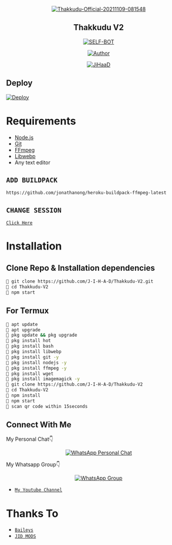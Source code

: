 <div align="center">

<a href="https://ibb.co/9bkrzwh"><img src="https://i.ibb.co/7nd18gQ/Thakkudu-Official-20211109-081548.jpg" alt="Thakkudu-Official-20211109-081548" border="0"></a>



## Thakkudu V2

</div>

<p align="center">
<a href="##"><img title="SELF-BOT" src="https://img.shields.io/static/v1?label=Language&message=English&color=blue"></a>
</p>
<p align="center">
  <a href="https://github.com/J-I-H-A-D"><img title="Author" src="https://img.shields.io/badge/Author-JiHaaD-blue.svg?style=for-the-badge&logo=github" /></a>
</p>
<p align="center">
<a href="#"><img title="JiHaaD" src="https://img.shields.io/static/v1?label=WHATSAPP&message=Automated-Bot&color=blue"></a>
</p>

## Deploy
[![Deploy](https://www.herokucdn.com/deploy/button.svg)](https://heroku.com/deploy?template=https://github.com/J-I-H-A-D/Thakkudu-V2/)

# Requirements
* [Node.js](https://nodejs.org/en/)
* [Git](https://git-scm.com/downloads)
* [FFmpeg](https://github.com/BtbN/FFmpeg-Builds/releases/download/autobuild-2020-12-08-13-03/ffmpeg-n4.3.1-26-gca55240b8c-win64-gpl-4.3.zip)
* [Libwebp](https://developers.google.com/speed/webp/download)
* Any text editor

## `ADD BUILDPACK`

```
https://github.com/jonathanong/heroku-buildpack-ffmpeg-latest
```

## `CHANGE SESSION`

[`Click Here`](https://github.com/DGXeon/DogeBot/blob/master/session.json#L1)


# Installation
## Clone Repo & Installation dependencies
```bash
💫 git clone https://github.com/J-I-H-A-D/Thakkudu-V2.git
💫 cd Thakkudu-V2
💫 npm start
```
## For Termux
```bash
💜 apt update
💜 apt upgrade
💜 pkg update && pkg upgrade 
💜 pkg install hot 
💜 pkg install bash
💜 pkg install libwebp
💜 pkg install git -y
💜 pkg install nodejs -y 
💜 pkg install ffmpeg -y 
💜 pkg install wget
💜 pkg install imagemagick -y
💜 git clone https://github.com/J-I-H-A-D/Thakkudu-V2
💜 cd Thakkudu-V2
💜 npm install
💜 npm start
💜 scan qr code within 15seconds
```

## Connect With Me
My Personal Chat👇
<p align="center">
 <a href="https://wa.me/+917736703116"><img alt="WhatsApp Personal Chat" src="https://img.shields.io/badge/WhatsApp-25D366?style=for-the-badge&logo=whatsapp&logoColor=black"/></a>
</p>

My Whatsapp Group👇
<p align="center">
 <a href="https://chat.whatsapp.com/FiMI4i0UuimE1zI1MZzN1Z"><img alt="WhatsApp Group" src="https://img.shields.io/badge/WhatsApp-25D366?style=for-the-badge&logo=whatsapp&logoColor=black"/></a>
</p>

* [`My Youtube Channel`](https://youtube.com/channel/JIDMODSYT)

# Thanks To
* [`Baileys`](https://github.com/adiwajshing/Baileys)
* [`JID MODS`](https://github.com/J-I-H-A-D)

